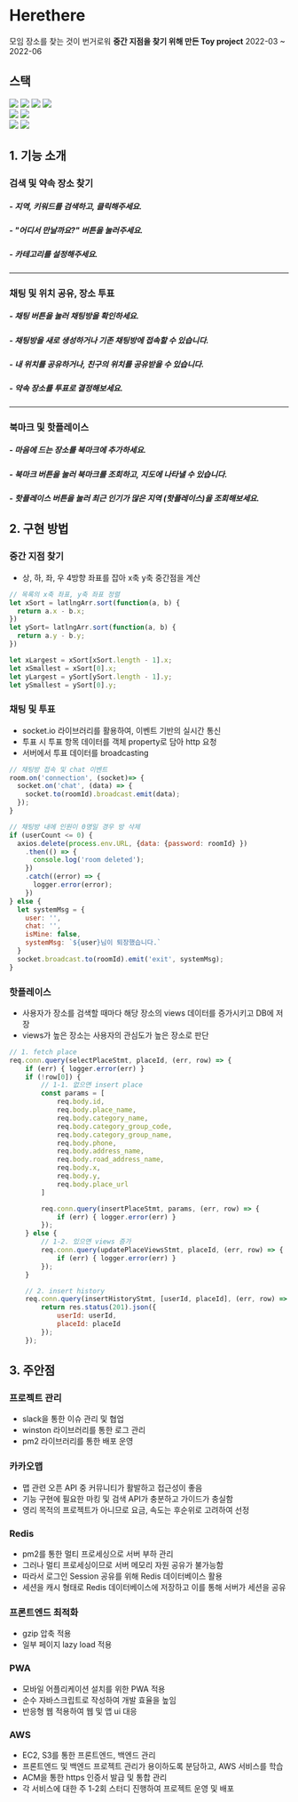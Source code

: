 # Herethere


모임 장소를 찾는 것이 번거로워 **중간 지점을 찾기 위해 만든 Toy project**
2022-03 ~ 2022-06


## 스택

<div> 
  <img src="https://img.shields.io/badge/vue.js-4FC08D?style=for-the-badge&logo=vue.js&logoColor=white">
  <img src="https://img.shields.io/badge/node.js-339933?style=for-the-badge&logo=Node.js&logoColor=white">
  <img src="https://img.shields.io/badge/socket.io-010101?style=for-the-badge&logo=socket.io&logoColor=white">
  <img src="https://img.shields.io/badge/pwa-78a22e?style=for-the-badge&logo=pwa&logoColor=white">
  <br>
  <img src="https://img.shields.io/badge/kakaomap-FFCA28?style=for-the-badge&logo=kakao&logoColor=white">
  <img src="https://img.shields.io/badge/amazonaws-232F3E?style=for-the-badge&logo=amazonaws&logoColor=white">
  <br>
  <img src="https://img.shields.io/badge/mysql-4479A1?style=for-the-badge&logo=mysql&logoColor=white">
  <img src="https://img.shields.io/badge/redis-003545?style=for-the-badge&logo=redis&logoColor=white">
  

</div>



## 1. 기능 소개

###   검색 및 약속 장소 찾기

#####                - 지역, 키워드를 검색하고, 클릭해주세요. <br>
#####                - "어디서 만날까요?" 버튼을 눌러주세요. <br>
#####                - 카테고리를 설정해주세요.
---

### 채팅 및 위치 공유, 장소 투표

#####                - 채팅 버튼을 눌러 채팅방을 확인하세요.
#####                - 채팅방을 새로 생성하거나 기존 채팅방에 접속할 수 있습니다.
#####                - 내 위치를 공유하거나, 친구의 위치를 공유받을 수 있습니다.
#####                - 약속 장소를 투표로 결정해보세요.
---

### 북마크 및 핫플레이스


#####                - 마음에 드는 장소를 북마크에 추가하세요.
#####                - 북마크 버튼을 눌러 북마크를 조회하고, 지도에 나타낼 수 있습니다.
#####                - 핫플레이스 버튼을 눌러 최근 인기가 많은 지역 (핫플레이스)을 조회해보세요.
  


## 2. 구현 방법

### 중간 지점 찾기
- 상, 하, 좌, 우 4방향 좌표를 잡아 x축 y축 중간점을 계산

```javascript
// 목록의 x축 좌표, y축 좌표 정렬
let xSort = latlngArr.sort(function(a, b) {
  return a.x - b.x;
})
let ySort= latlngArr.sort(function(a, b) {
  return a.y - b.y;
})

let xLargest = xSort[xSort.length - 1].x;  
let xSmallest = xSort[0].x;
let yLargest = ySort[ySort.length - 1].y;
let ySmallest = ySort[0].y;


```


### 채팅 및 투표
- socket.io 라이브러리를 활용하여, 이벤트 기반의 실시간 통신
- 투표 시 투표 항목 데이터를 객체 property로 담아 http 요청
- 서버에서 투표 데이터를 broadcasting

```javascript
// 채팅방 접속 및 chat 이벤트
room.on('connection', (socket)=> {
  socket.on('chat', (data) => {
    socket.to(roomId).broadcast.emit(data);
  });
}
```

```javascript
// 채팅방 내에 인원이 0명일 경우 방 삭제
if (userCount <= 0) { 
  axios.delete(process.env.URL, {data: {password: roomId} })
    .then(() => {
      console.log('room deleted');
    })
    .catch((error) => {
      logger.error(error);
    })
} else {
  let systemMsg = {
    user: '',
    chat: '',
    isMine: false,
    systemMsg: `${user}님이 퇴장했습니다.`
  }
  socket.broadcast.to(roomId).emit('exit', systemMsg);
}

```


### 핫플레이스
- 사용자가 장소를 검색할 때마다 해당 장소의 views 데이터를 증가시키고 DB에 저장 
- views가 높은 장소는 사용자의 관심도가 높은 장소로 판단

```javascript
// 1. fetch place
req.conn.query(selectPlaceStmt, placeId, (err, row) => {
    if (err) { logger.error(err) }
    if (!row[0]) {
        // 1-1. 없으면 insert place
        const params = [
            req.body.id,
            req.body.place_name,
            req.body.category_name,
            req.body.category_group_code,
            req.body.category_group_name,
            req.body.phone,
            req.body.address_name,
            req.body.road_address_name,
            req.body.x,
            req.body.y,
            req.body.place_url
        ]

        req.conn.query(insertPlaceStmt, params, (err, row) => {
            if (err) { logger.error(err) }
        });
    } else {
        // 1-2. 있으면 views 증가
        req.conn.query(updatePlaceViewsStmt, placeId, (err, row) => {
            if (err) { logger.error(err) }
        });
    }

    // 2. insert history
    req.conn.query(insertHistoryStmt, [userId, placeId], (err, row) => {
        return res.status(201).json({
            userId: userId,
            placeId: placeId
        });
    });


```





## 3. 주안점

### 프로젝트 관리
- slack을 통한 이슈 관리 및 협업
- winston 라이브러리를 통한 로그 관리
- pm2 라이브러리를 통한 배포 운영


### 카카오맵
- 맵 관련 오픈 API 중 커뮤니티가 활발하고 접근성이 좋음 
- 기능 구현에 필요한 마킹 및 검색 API가 충분하고 가이드가 충실함
- 영리 목적의 프로젝트가 아니므로 요금, 속도는 후순위로 고려하여 선정

### Redis
- pm2를 통한 멀티 프로세싱으로 서버 부하 관리
- 그러나 멀티 프로세싱이므로 서버 메모리 자원 공유가 불가능함
- 따라서 로그인 Session 공유를 위해 Redis 데이터베이스 활용
- 세션을 캐시 형태로 Redis 데이터베이스에 저장하고 이를 통해 서버가 세션을 공유


### 프론트엔드 최적화
- gzip 압축 적용
- 일부 페이지 lazy load 적용


### PWA
- 모바일 어플리케이션 설치를 위한 PWA 적용
- 순수 자바스크립트로 작성하여 개발 효율을 높임
- 반응형 웹 적용하여 웹 및 앱 ui 대응


### AWS
- EC2, S3를 통한 프론트엔드, 백엔드 관리
- 프론트엔드 및 백엔드 프로젝트 관리가 용이하도록 분담하고, AWS 서비스를 학습
- ACM을 통한 https 인증서 발급 및 통합 관리
- 각 서비스에 대한 주 1-2회 스터디 진행하여 프로젝트 운영 및 배포

